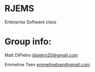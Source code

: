 # RJEMS
Enterprise Software class

# Group info:
Matt DiPietro
dipietro20@gmail.com

Emmeline Tsen
emmelinetsen@gmail.com


